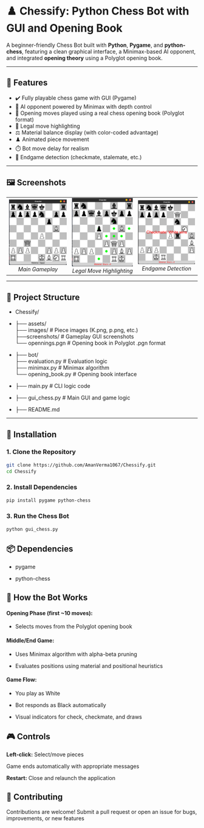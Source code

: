 # ♟️ Chessify: Python Chess Bot with GUI and Opening Book

A beginner-friendly Chess Bot built with **Python**, **Pygame**, and **python-chess**, featuring a clean graphical interface, a Minimax-based AI opponent, and integrated **opening theory** using a Polyglot opening book.

---

## 🚀 Features

- ✔️ Fully playable chess game with GUI (Pygame)
- 🤖 AI opponent powered by Minimax with depth control
- 📘 Opening moves played using a real chess opening book (Polyglot format)
- 🎯 Legal move highlighting
- ⚖️ Material balance display (with color-coded advantage)
- ♟️ Animated piece movement
- ⏱️ Bot move delay for realism
- 🏁 Endgame detection (checkmate, stalemate, etc.)

---

## 🖼️ Screenshots

<div align="center">
  <table>
    <tr>
      <td align="center">
        <img src="assets/screenshots/gameplay.png" width="300" alt="Gameplay Screenshot">
        <br>
        <em>Main Gameplay</em>
      </td>
      <td align="center">
        <img src="assets/screenshots/move_highlight.png" width="300" alt="Move Highlight">
        <br>
        <em>Legal Move Highlighting</em>
      </td>
      <td align="center">
        <img src="assets/screenshots/endgame.png" width="300" alt="Endgame Detection">
        <br>
        <em>Endgame Detection</em>
      </td>
    </tr>
  </table>
</div>

---

## 📁 Project Structure
- Chessify/
- ├── assets/<br> ├── images/ # Piece images (K.png, p.png, etc.)<br> ├──screenshots/ # Gameplay GUI screenshots<br> └── opennings.pgn # Opening book in Polyglot .pgn format

- ├── bot/<br>├── evaluation.py # Evaluation logic<br>├── minimax.py # Minimax algorithm<br>└── opening_book.py # Opening book interface

- ├── main.py # CLI logic code
- ├── gui_chess.py # Main GUI and game logic
- ├── README.md



---

## 🔧 Installation

### 1. Clone the Repository
```bash
git clone https://github.com/AmanVerma1067/Chessify.git
cd Chessify
```
### 2. Install Dependencies
```bash
pip install pygame python-chess
```
### 3. Run the Chess Bot
```bash
python gui_chess.py
```
## 📦 Dependencies
- pygame

- python-chess

## 🧠 How the Bot Works
#### Opening Phase (first ~10 moves):

- Selects moves from the Polyglot opening book

#### Middle/End Game:

- Uses Minimax algorithm with alpha-beta pruning

- Evaluates positions using material and positional heuristics

#### Game Flow:

- You play as White

- Bot responds as Black automatically

- Visual indicators for check, checkmate, and draws

## 🎮 Controls
**Left-click:** Select/move pieces

Game ends automatically with appropriate messages

**Restart:** Close and relaunch the application

## 🤝 Contributing
Contributions are welcome! Submit a pull request or open an issue for bugs, improvements, or new features
